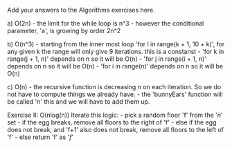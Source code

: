 Add your answers to the Algorithms exercises here.

a) O(2n)
    - the limit for the while loop is n^3
    - however the conditional parameter, 'a', is growing by order 2n^2


b) O(n^3)
    - starting from the inner most loop 'for l in range(k + 1, 10 + k)', for any given k the range will only give 9 iterations. this is a constanst
    - 'for k in range(j + 1, n)' depends on n so it will be O(n)
    - 'for j in range(i + 1, n)' depends on n so it will be O(n)
    - 'for i in range(n)' depends on n so it will be O(n)

c) O(n)
    - the recursive function is decreasing n on each iteration. So we do not have to compute things we already have.
    - the 'bunnyEars' function will be called 'n' this and we will have to add them up.



Exercise II: O(nlog(n))
    Iterate this logic:
    - pick a random floor 'f' from the '_n_' set 
    - if the egg breaks, remove all floors to the right of 'f' 
    - else if the egg does not break, and 'f+1' also does not break, remove all floors to the left of 'f'
    - else return 'f' as '_f_'
    